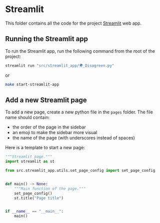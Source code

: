 # Streamlit

This folder contains all the code for the project [Streamlit](https://streamlit.io/) web app.

## Running the Streamlit app

To run the Streamlit app, run the following command from the root of the project:
```bash
streamlit run "src/streamlit_app/🌍_Disagreen.py"
```
or
```bash
make start-streamlit-app
```

## Add a new Streamlit page

To add a new page, create a new python file in the `pages` folder.
The file name should contain:
- the order of the page in the sidebar
- an emoji to make the sidebar more visual
- the name of the page (with underscores instead of spaces)

Here is a template to start a new page:

```python
"""Streamlit page."""
import streamlit as st

from src.streamlit_app.utils.set_page_config import set_page_config


def main() -> None:
    """Main function of the page."""
    set_page_config()
    st.title("Page title")


if __name__ == "__main__":
    main()
```
